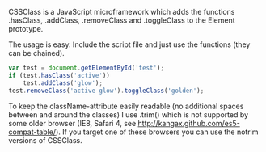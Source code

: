 CSSClass is a JavaScript microframework which adds the functions .hasClass, .addClass, .removeClass and .toggleClass to the Element prototype.

The usage is easy. Include the script file and just use the functions (they can be chained).

```javascript
var test = document.getElementById('test');
if (test.hasClass('active'))
	test.addClass('glow');
test.removeClass('active glow').toggleClass('golden');
```

To keep the className-attribute easily readable (no additional spaces between and around the classes) I use .trim() which is not supported by some older browser (IE8, Safari 4, see http://kangax.github.com/es5-compat-table/). If you target one of these browsers you can use the notrim versions of CSSClass.